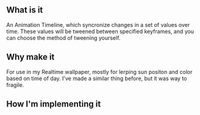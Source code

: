 ## What is it
An Animation Timeline, which syncronize changes in a set of values over time. These values will be tweened between specified keyframes, and you can choose the method of tweening yourself.



## Why make it
For use in my Realtime wallpaper, mostly for lerping sun positon and color based on time of day.
I've made a similar thing before, but it was way to fragile.

## How I'm implementing it
